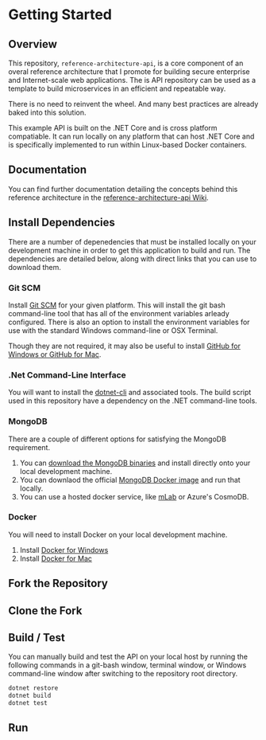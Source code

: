 # Getting Started

## Overview
This repository, `reference-architecture-api`, is a core component of an overal reference architecture that I promote for building secure enterprise and Internet-scale web applications.  The is API repository can be used as a template to build microservices in an efficient and repeatable way.

There is no need to reinvent the wheel.  And many best practices are already baked into this solution.

This example API is built on the .NET Core and is cross platform compatiable.  It can run locally on any platform that can host .NET Core and is specifically implemented to run within Linux-based Docker containers.

## Documentation
You can find further documentation detailing the concepts behind this reference architecture in the [reference-architecture-api Wiki][7].

## Install Dependencies
There are a number of depenedencies that must be installed locally on your development machine in order to get this application to build and run.  The dependencies are detailed below, along with direct links that you can use to download them.

### Git SCM
Install [Git SCM][3] for your given platform.  This will install the git bash command-line tool that has all of the environment variables arleady configured.  There is also an option to install the environment variables for use with the standard Windows command-line or OSX Terminal.

Though they are not required, it may also be useful to install [GitHub for Windows or GitHub for Mac][2].

### .Net Command-Line Interface
You will want to install the [dotnet-cli][1] and associated tools.  The build script used in this repository have a dependency on the .NET command-line tools.

### MongoDB
There are a couple of different options for satisfying the MongoDB requirement.

1. You can [download the MongoDB binaries][4] and install directly onto your local development machine.
1. You can downlaod the official [MongoDB Docker image][6] and run that locally.
1. You can use a hosted docker service, like [mLab][5] or Azure's CosmoDB.

### Docker
You will need to install Docker on your local development machine.
1. Install [Docker for Windows][9]
2. Install [Docker for Mac][8]

## Fork the Repository


## Clone the Fork

## Build / Test
You can manually build and test the API on your local host by running the following commands in a git-bash window, terminal window, or Windows command-line window after switching to the repository root directory.

```bash
dotnet restore
dotnet build
dotnet test
```

## Run


[1]: https://www.microsoft.com/net/learn/get-started/ "Get started with .NET in 10 Minutes"
[2]: https://desktop.github.com/ "GitHub Desktop"
[3]: https://git-scm.com/downloads "Git SCM"
[4]: https://www.mongodb.com/download-center#atlas "MongoDB"
[5]: https://mlab.com "mLab"
[6]: https://hub.docker.com/_/mongo/ "Official Mongo Repository"
[7]: https://github.com/walterpinson/reference-architecture-api/wiki "reference-architecture-api Wiki"
[8]: https://docs.docker.com/docker-for-mac/install/ "Docker for Mac"
[9]: https://docs.docker.com/docker-for-windows/install/ "Docker for Windows"